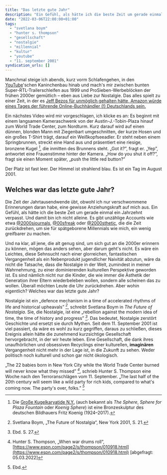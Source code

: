 ```yaml
---
title: "Das letzte gute Jahr"
description: "Ein Gefühl, als hätte ich die beste Zeit um gerade einmal ein Jahrzehnt verpasst. Und damit bin ich nicht alleine."
date: "2022-03-06T22:00:00+01:00"
tags: 
  - "svetlana boym"
  - "hunter s. thompson"
  - "gesellschaft"
  - "nostalgie"
  - "millennial"
  - "kultur"
  - "youtube"
  - "11. september 2001"
syndication_urls: []
---
```

Manchmal steige ich abends, kurz vorm Schlafengehen, in den [YouTube](https://www.youtube.com/watch?v=dQw4w9WgXcQ)'schen Kaninchenbau hinab und mach's mir zwischen bunten Super-RTL-Trailerschleifen aus 1999 und ProSieben-Werbeblöcken der frühen 2000er gemütlich – eben aus Liebe zur Nostalgie. Das alles spielt zu einer Zeit, in der es [Jeff Bezos für unmöglich gehalten hätte, Amazon würde eines Tages der führende Online-Buchhändler (!) Deutschlands sein.](https://youtu.be/7pOueDDPgTI?t=83)

Ein nächstes Video wird mir vorgeschlagen, ich klicke es an: Es beginnt mit einem langsamen Kameraschwenk von der Austin-J.-Tobin-Plaza hinauf zum World Trade Center, zum Nordturm. Kurz darauf wird auf einen dünnen, blonden Mann mit Ziegenbart umgeschnitten, der kurze Hosen und ein großes T-Shirt trägt, darauf ein Weißkopfseeadler. Er steht neben einem Springbrunnen, streckt eine Hand aus und präsentiert eine riesige, bronzene Kugel <cite>[^1]</cite>, die inmitten des Brunnens steht. „Got it?”, fragt er. „Yep”, antwortet eine Frauenstimme hinter der Kamera. „How do you shut it off?”, fragt sie einen Moment später, „push the little red button?”

[^1]: Die [Große Kugelkaryatide N.Y.](https://de.wikipedia.org/wiki/Gro%C3%9Fe_Kugelkaryatide_N.Y.) (auch bekannt als _The Sphere_, _Sphere for Plaza Fountain_ oder _Koenig Sphere_) ist eine Bronzeskulptur des deutschen Bildhauers Fritz Koenig (1924–2017).

Der Platz ist fast leer. Der Himmel ist strahlend blau. Es ist ein Tag im August 2001.

## Welches war das letzte gute Jahr?

Die Zeit der Jahrtausendwende übt, obwohl ich nur verschwommene Erinnerungen daran habe, eine gewisse Anziehungskraft auf mich aus. Ein Gefühl, als hätte ich die beste Zeit um gerade einmal ein Jahrzehnt verpasst. Und damit bin ich nicht alleine. Es gibt unzählige Accounts wie etwa [@2000sjournals](https://www.instagram.com/2000sjournals/), [@00sfreak](https://www.tumbral.com/blog/00sfreak) oder [@2000sthetic](https://twitter.com/2000sthetic), die die Zeit zurückdrehen, um sie für spätgeborene Millennials wie mich, ein wenig greifbarer zu machen. 

Und na klar, all jene, die alt genug sind, um sich gut an die 2000er erinnern zu können, mögen das anders sehen, aber darum geht's nicht. Es wäre ein Leichtes, diese Sehnsucht nach einer glorreichen, fantastischen Vergangenheit als ein Nebenprodukt jugendlicher Naivität abzutun, wäre da nicht die Tatsache, dass die Nostalgie in der Welt, zumindest in meiner Wahrnehmung, zu einer dominierenden kulturellen Perspektive geworden ist. Es sind nämlich nicht nur die Kinder, die wie immer die Ästhetik der Generation ihrer Eltern wiederbeleben wollen, sondern alle scheinen das zu wollen. Überall möchten Leute die Uhr zurückdrehen. Aber wohin eigentlich? Welches war das letzte gute Jahr?

Nostalgie ist ein „defence mechanism in a time of accelerated rhythms of life and historical upheavals” <cite>[^2]</cite>, schreibt Svetlana Boym in _The Future of Nostalgia_. Sie, die Nostalgie, ist eine „rebellion against the modern idea of time, the time of history and progress” <cite>[^3]</cite>. Das bedeutet, Nostalgie zerstört Geschichte und ersetzt sie durch Mythen. Seit dem 11. September 2001 ist viel passiert, da wäre es wohl zu kurz gegriffen, daraus zu schließen, dieses Ereignis allein hätte die zunehmend kurzsichtige Gesellschaft hervorgebracht, in der wir heute leben. Eine Gesellschaft, die dank ihres unaufhörlichen und obsessiven Recyclings einer kulturellen, **imaginären** Vergangenheit nicht mehr in der Lage ist, in die Zukunft zu sehen. Weder politisch noch kulturell und schon gar nicht ökologisch.

[^2]: Svetlana Boym, „The Future of Nostalgia“, New York 2001, S. 21.
[^3]: Ebd. S. 27.

„The 22 babies born in New York City while the World Trade Center burned will never know what they missed” <cite>[^4]</cite>, schrieb Hunter S. Thompson eine Woche nach den Terroranschlägen vom 11. September. „The last half of the 20th century will seem like a wild party for rich kids, compared to what's coming now. The party's over, folks.” <cite>[^5]</cite>

[^4]: Hunter S. Thompson, „When war drums roll“, [https://www.espn.com/page2/s/thompson/010918.html](https://www.espn.com/page2/s/thompson/010918.html) \[abgefragt: 05.03.2022\]
[^5]: Ebd.